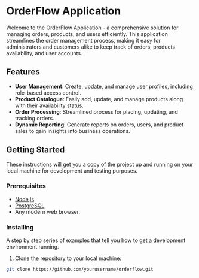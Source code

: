 # OrderFlow Application

Welcome to the OrderFlow Application - a comprehensive solution for managing orders, products, and users efficiently. This application streamlines the order management process, making it easy for administrators and customers alike to keep track of orders, products availability, and user accounts.

## Features

- **User Management**: Create, update, and manage user profiles, including role-based access control.
- **Product Catalogue**: Easily add, update, and manage products along with their availability status.
- **Order Processing**: Streamlined process for placing, updating, and tracking orders.
- **Dynamic Reporting**: Generate reports on orders, users, and product sales to gain insights into business operations.

## Getting Started

These instructions will get you a copy of the project up and running on your local machine for development and testing purposes.

### Prerequisites

- [Node.js](https://nodejs.org/en/download/)
- [PostgreSQL](https://www.postgresql.org/download/)
- Any modern web browser.

### Installing

A step by step series of examples that tell you how to get a development environment running.

1. Clone the repository to your local machine:

```bash
git clone https://github.com/yourusername/orderflow.git
```
